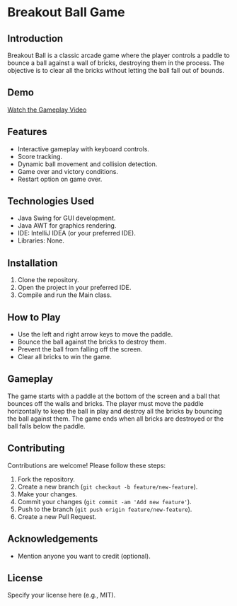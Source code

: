 # Breakout Ball Game

## Introduction
Breakout Ball is a classic arcade game where the player controls a paddle to bounce a ball against a wall of bricks, destroying them in the process. The objective is to clear all the bricks without letting the ball fall out of bounds.

## Demo
[Watch the Gameplay Video](link_to_your_video)

## Features
- Interactive gameplay with keyboard controls.
- Score tracking.
- Dynamic ball movement and collision detection.
- Game over and victory conditions.
- Restart option on game over.

## Technologies Used
- Java Swing for GUI development.
- Java AWT for graphics rendering.
- IDE: IntelliJ IDEA (or your preferred IDE).
- Libraries: None.

## Installation
1. Clone the repository.
2. Open the project in your preferred IDE.
3. Compile and run the Main class.

## How to Play
- Use the left and right arrow keys to move the paddle.
- Bounce the ball against the bricks to destroy them.
- Prevent the ball from falling off the screen.
- Clear all bricks to win the game.

## Gameplay
The game starts with a paddle at the bottom of the screen and a ball that bounces off the walls and bricks. The player must move the paddle horizontally to keep the ball in play and destroy all the bricks by bouncing the ball against them. The game ends when all bricks are destroyed or the ball falls below the paddle.

## Contributing
Contributions are welcome! Please follow these steps:
1. Fork the repository.
2. Create a new branch (`git checkout -b feature/new-feature`).
3. Make your changes.
4. Commit your changes (`git commit -am 'Add new feature'`).
5. Push to the branch (`git push origin feature/new-feature`).
6. Create a new Pull Request.

## Acknowledgements
- Mention anyone you want to credit (optional).

## License
Specify your license here (e.g., MIT).
